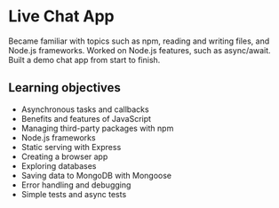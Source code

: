 # Live Chat App
Became familiar with topics such as npm, reading and writing files, and Node.js frameworks. Worked on Node.js features, such as async/await. Built a demo chat app from start to finish.

## Learning objectives
* Asynchronous tasks and callbacks
* Benefits and features of JavaScript
* Managing third-party packages with npm
* Node.js frameworks
* Static serving with Express
* Creating a browser app
* Exploring databases
* Saving data to MongoDB with Mongoose
* Error handling and debugging
* Simple tests and async tests
